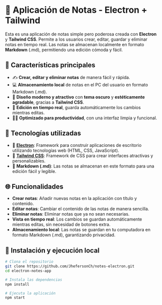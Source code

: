 # 📝 Aplicación de Notas - Electron + Tailwind

Esta es una aplicación de notas simple pero poderosa creada con **Electron** y **Tailwind CSS**. Permite a los usuarios crear, editar, guardar y eliminar notas en tiempo real. Las notas se almacenan localmente en formato **Markdown** (.md), permitiendo una edición cómoda y fácil.

## 🎨 Características principales

- ✍️ **Crear, editar y eliminar notas** de manera fácil y rápida.
- 💻 **Almacenamiento local** de notas en el PC del usuario en formato Markdown (.md).
- 🎨 **Diseño moderno y atractivo** con **tema oscuro** y **estéticamente agradable**, gracias a **Tailwind CSS**.
- 🔄 **Edición en tiempo real**, guarda automáticamente los cambios mientras editas.
- 🧑‍💻 **Optimizado para productividad**, con una interfaz limpia y funcional.
  
## 🧱 Tecnologías utilizadas

- 🚀 **[Electron](https://www.electronjs.org/)**: Framework para construir aplicaciones de escritorio utilizando tecnologías web (HTML, CSS, JavaScript).
- 🎨 **[Tailwind CSS](https://tailwindcss.com/)**: Framework de CSS para crear interfaces atractivas y personalizables.
- 📝 **Markdown (.md)**: Las notas se almacenan en este formato para una edición fácil y legible.

## 🌐 Funcionalidades

- **Crear notas**: Añadir nuevas notas en la aplicación con título y contenido.
- **Editar notas**: Cambiar el contenido de las notas de manera sencilla.
- **Eliminar notas**: Eliminar notas que ya no sean necesarias.
- **Vista en tiempo real**: Los cambios se guardan automáticamente mientras editas, sin necesidad de botones extra.
- **Almacenamiento local**: Las notas se guardan en tu computadora en formato Markdown (.md), garantizando privacidad.

## 🚀 Instalación y ejecución local

```bash
# Clona el repositorio
git clone https://github.com/JhefersonCh/notes-electron.git
cd electron-notes-app

# Instala las dependencias
npm install

# Ejecuta la aplicación
npm start
